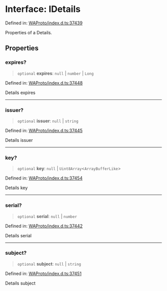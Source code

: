 # Interface: IDetails

Defined in: [WAProto/index.d.ts:37439](https://github.com/Fokusdotid/bail/blob/fcd0cec6f26de1fb545eb2e03fa5c63fbad99d3d/WAProto/index.d.ts#L37439)

Properties of a Details.

## Properties

### expires?

> `optional` **expires**: `null` \| `number` \| `Long`

Defined in: [WAProto/index.d.ts:37448](https://github.com/Fokusdotid/bail/blob/fcd0cec6f26de1fb545eb2e03fa5c63fbad99d3d/WAProto/index.d.ts#L37448)

Details expires

***

### issuer?

> `optional` **issuer**: `null` \| `string`

Defined in: [WAProto/index.d.ts:37445](https://github.com/Fokusdotid/bail/blob/fcd0cec6f26de1fb545eb2e03fa5c63fbad99d3d/WAProto/index.d.ts#L37445)

Details issuer

***

### key?

> `optional` **key**: `null` \| `Uint8Array`\<`ArrayBufferLike`\>

Defined in: [WAProto/index.d.ts:37454](https://github.com/Fokusdotid/bail/blob/fcd0cec6f26de1fb545eb2e03fa5c63fbad99d3d/WAProto/index.d.ts#L37454)

Details key

***

### serial?

> `optional` **serial**: `null` \| `number`

Defined in: [WAProto/index.d.ts:37442](https://github.com/Fokusdotid/bail/blob/fcd0cec6f26de1fb545eb2e03fa5c63fbad99d3d/WAProto/index.d.ts#L37442)

Details serial

***

### subject?

> `optional` **subject**: `null` \| `string`

Defined in: [WAProto/index.d.ts:37451](https://github.com/Fokusdotid/bail/blob/fcd0cec6f26de1fb545eb2e03fa5c63fbad99d3d/WAProto/index.d.ts#L37451)

Details subject
